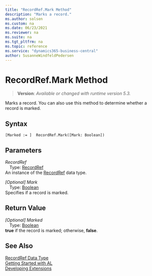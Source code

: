 ```yaml
---
title: "RecordRef.Mark Method"
description: "Marks a record."
ms.author: solsen
ms.custom: na
ms.date: 06/23/2021
ms.reviewer: na
ms.suite: na
ms.tgt_pltfrm: na
ms.topic: reference
ms.service: "dynamics365-business-central"
author: SusanneWindfeldPedersen
---
```

[//]: # (START>DO_NOT_EDIT)
[//]: # (IMPORTANT:Do not edit any of the content between here and the END>DO_NOT_EDIT.)
[//]: # (Any modifications should be made in the .xml files in the ModernDev repo.)
# RecordRef.Mark Method
> **Version**: _Available or changed with runtime version 5.3._

Marks a record. You can also use this method to determine whether a record is marked.


## Syntax
```AL
[Marked := ]  RecordRef.Mark([Mark: Boolean])
```
## Parameters
*RecordRef*  
&emsp;Type: [RecordRef](recordref-data-type.md)  
An instance of the [RecordRef](recordref-data-type.md) data type.  

*[Optional] Mark*  
&emsp;Type: [Boolean](../boolean/boolean-data-type.md)  
Specifies if a record is marked.  


## Return Value
*[Optional] Marked*  
&emsp;Type: [Boolean](../boolean/boolean-data-type.md)  
**true** if the record is marked; otherwise, **false**.


[//]: # (IMPORTANT: END>DO_NOT_EDIT)
## See Also
[RecordRef Data Type](recordref-data-type.md)  
[Getting Started with AL](../../devenv-get-started.md)  
[Developing Extensions](../../devenv-dev-overview.md)
